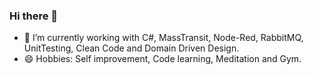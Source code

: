### Hi there 👋

- 🌱 I’m currently working with C#, MassTransit, Node-Red, RabbitMQ, UnitTesting, Clean Code and Domain Driven Design.
- 😄 Hobbies: Self improvement, Code learning, Meditation and Gym.

<!--
**javis86/javis86** is a ✨ _special_ ✨ repository because its `README.md` (this file) appears on your GitHub profile.

Here are some ideas to get you started:

- 🔭 I’m currently working on ...
- 🌱 I’m currently learning ...
- 👯 I’m looking to collaborate on ...
- 🤔 I’m looking for help with ...
- 💬 Ask me about ...
- 📫 How to reach me: ...
- 😄 Pronouns: ...
- ⚡ Fun fact: ...
-->
